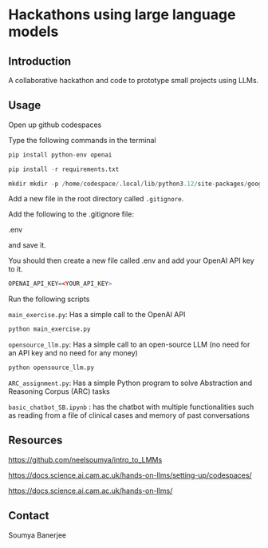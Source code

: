 # Hackathons using large language models

## Introduction

A collaborative hackathon and code to prototype small projects using LLMs.

## Usage

Open up github codespaces

Type the following commands in the terminal

```R
pip install python-env openai

pip install -r requirements.txt
```

```R
mkdir mkdir -p /home/codespace/.local/lib/python3.12/site-packages/google/colab
```

Add a new file in the root directory called `.gitignore`. 

Add the following to the .gitignore file:

.env

and save it.

You should then create a new file called .env and add your OpenAI API key to it.

```R
OPENAI_API_KEY=<YOUR_API_KEY>
```

Run the following scripts

`main_exercise.py`: Has a simple call to the OpenAI API

```R
python main_exercise.py
```

`opensource_llm.py`: Has a simple call to an open-source LLM (no need for an API key and no need for any money)

```R
python opensource_llm.py
```

`ARC_assignment.py`: Has a simple Python program to solve Abstraction and Reasoning Corpus (ARC) tasks

`basic_chatbot_SB.ipynb` : has the chatbot with multiple functionalities such as reading from a file of clinical cases and memory of past conversations



## Resources

https://github.com/neelsoumya/intro_to_LMMs

https://docs.science.ai.cam.ac.uk/hands-on-llms/setting-up/codespaces/

https://docs.science.ai.cam.ac.uk/hands-on-llms/


## Contact

Soumya Banerjee
